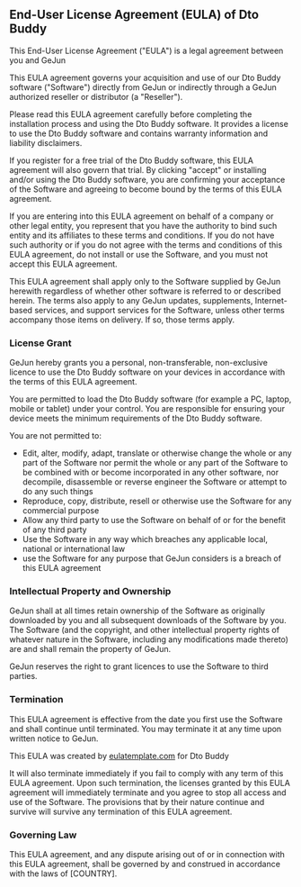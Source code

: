 <h2>End-User License Agreement (EULA) of <span class="app_name">Dto Buddy</span></h2>

<p>This End-User License Agreement ("EULA") is a legal agreement between you and <span class="company_name">GeJun</span></p>

<p>This EULA agreement governs your acquisition and use of our <span class="app_name">Dto Buddy</span> software ("Software") directly from <span class="company_name">GeJun</span> or indirectly through a <span class="company_name">GeJun</span> authorized reseller or distributor (a "Reseller").</p>

<p>Please read this EULA agreement carefully before completing the installation process and using the <span class="app_name">Dto Buddy</span> software. It provides a license to use the <span class="app_name">Dto Buddy</span> software and contains warranty information and liability disclaimers.</p>

<p>If you register for a free trial of the <span class="app_name">Dto Buddy</span> software, this EULA agreement will also govern that trial. By clicking "accept" or installing and/or using the <span class="app_name">Dto Buddy</span> software, you are confirming your acceptance of the Software and agreeing to become bound by the terms of this EULA agreement.</p>

<p>If you are entering into this EULA agreement on behalf of a company or other legal entity, you represent that you have the authority to bind such entity and its affiliates to these terms and conditions. If you do not have such authority or if you do not agree with the terms and conditions of this EULA agreement, do not install or use the Software, and you must not accept this EULA agreement.</p>

<p>This EULA agreement shall apply only to the Software supplied by <span class="company_name">GeJun</span> herewith regardless of whether other software is referred to or described herein. The terms also apply to any <span class="company_name">GeJun</span> updates, supplements, Internet-based services, and support services for the Software, unless other terms accompany those items on delivery. If so, those terms apply.</p>

<h3>License Grant</h3>

<p><span class="company_name">GeJun</span> hereby grants you a personal, non-transferable, non-exclusive licence to use the <span class="app_name">Dto Buddy</span> software on your devices in accordance with the terms of this EULA agreement.</p>

<p>You are permitted to load the <span class="app_name">Dto Buddy</span> software (for example a PC, laptop, mobile or tablet) under your control. You are responsible for ensuring your device meets the minimum requirements of the <span class="app_name">Dto Buddy</span> software.</p>

<p>You are not permitted to:</p>

<ul>
<li>Edit, alter, modify, adapt, translate or otherwise change the whole or any part of the Software nor permit the whole or any part of the Software to be combined with or become incorporated in any other software, nor decompile, disassemble or reverse engineer the Software or attempt to do any such things</li>
<li>Reproduce, copy, distribute, resell or otherwise use the Software for any commercial purpose</li>
<li>Allow any third party to use the Software on behalf of or for the benefit of any third party</li>
<li>Use the Software in any way which breaches any applicable local, national or international law</li>
<li>use the Software for any purpose that <span class="company_name">GeJun</span> considers is a breach of this EULA agreement</li>
</ul>

<h3>Intellectual Property and Ownership</h3>

<p><span class="company_name">GeJun</span> shall at all times retain ownership of the Software as originally downloaded by you and all subsequent downloads of the Software by you. The Software (and the copyright, and other intellectual property rights of whatever nature in the Software, including any modifications made thereto) are and shall remain the property of <span class="company_name">GeJun</span>.</p>

<p><span class="company_name">GeJun</span> reserves the right to grant licences to use the Software to third parties.</p>

<h3>Termination</h3>

<p>This EULA agreement is effective from the date you first use the Software and shall continue until terminated. You may terminate it at any time upon written notice to <span class="company_name">GeJun</span>.</p>

<p>This EULA was created by <a href="http://eulatemplate.com">eulatemplate.com</a> for <span class="app_name">Dto Buddy</span></p>

<p>It will also terminate immediately if you fail to comply with any term of this EULA agreement. Upon such termination, the licenses granted by this EULA agreement will immediately terminate and you agree to stop all access and use of the Software. The provisions that by their nature continue and survive will survive any termination of this EULA agreement.</p>

<h3>Governing Law</h3>

<p>This EULA agreement, and any dispute arising out of or in connection with this EULA agreement, shall be governed by and construed in accordance with the laws of <span class="country">[COUNTRY]</span>.</p>
